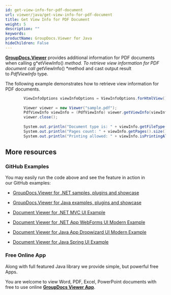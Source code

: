 ```yaml
---
id: get-view-info-for-pdf-document
url: viewer/java/get-view-info-for-pdf-document
title: Get View Info for PDF Document
weight: 5
description: ""
keywords: 
productName: GroupDocs.Viewer for Java
hideChildren: False
---
```

[**GroupDocs.Viewer**](https://products.groupdocs.com/viewer/java) provides additional information for PDF documents when calling g*etViewInfo() *method. To retrieve view information for PDF document call g*etViewInfo() *method and cast output result to *PdfViewInfo* type.

The following example demonstrates how to retrieve view information for PDF documents.

```csharp
        ViewInfoOptions viewInfoOptions = ViewInfoOptions.forHtmlView();
 
        Viewer viewer = new Viewer("sample.pdf");
        PdfViewInfo viewInfo = (PdfViewInfo) viewer.getViewInfo(viewInfoOptions);
        viewer.close();
 
        System.out.println("Document type is: " + viewInfo.getFileType());
        System.out.println("Pages count: " + viewInfo.getPages().size());
        System.out.println("Printing allowed: " + viewInfo.isPrintingAllowed());

```

## More resources

### GitHub Examples

You may easily run the code above and see the feature in action in our GitHub examples:

*   [GroupDocs.Viewer for .NET samples, plugins and showcase](https://github.com/groupdocs-viewer/GroupDocs.Viewer-for-.NET)
    
*   [GroupDocs.Viewer for Java examples, plugins and showcase](https://github.com/groupdocs-viewer/GroupDocs.Viewer-for-Java)
    
*   [Document Viewer for .NET MVC UI Example](https://github.com/groupdocs-viewer/GroupDocs.Viewer-for-.NET-MVC) 
    
*   [Document Viewer for .NET App WebForms UI Modern Example](https://github.com/groupdocs-viewer/GroupDocs.Viewer-for-.NET-WebForms)
    
*   [Document Viewer for Java App Dropwizard UI Modern Example](https://github.com/groupdocs-viewer/GroupDocs.Viewer-for-Java-Dropwizard)
    
*   [Document Viewer for Java Spring UI Example](https://github.com/groupdocs-viewer/GroupDocs.Viewer-for-Java-Spring)
    

### Free Online App

Along with full featured Java library we provide simple, but powerful free Apps.

You are welcome to view Word, PDF, Excel, PowerPoint documents with free to use online **[GroupDocs Viewer App](https://products.groupdocs.app/viewer)**.
